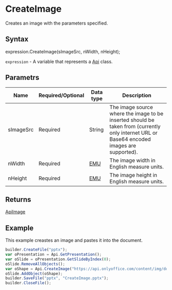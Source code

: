 # CreateImage

Creates an image with the parameters specified.

## Syntax

expression.CreateImage(sImageSrc, nWidth, nHeight);

`expression` - A variable that represents a [Api](../Api.md) class.

## Parametrs

| **Name** | **Required/Optional** | **Data type** | **Description** |
| ------------- | ------------- | ------------- | ------------- |
| sImageSrc | Required | String | The image source where the image to be inserted should be taken from (currently only internet URL or Base64 encoded images are supported). |
| nWidth | Required | [EMU](../../../Enumerations/Emu.md) | The image width in English measure units. |
| nHeight | Required | [EMU](../../../Enumerations/Emu.md) | The image height in English measure units. |

## Returns

[ApiImage](../../ApiImage/ApiImage.md)

## Example

This example creastes an image and pastes it into the document.

```javascript
builder.CreateFile("pptx");
var oPresentation = Api.GetPresentation();
var oSlide = oPresentation.GetSlideByIndex(0);
oSlide.RemoveAllObjects();
var oShape = Api.CreateImage("https://api.onlyoffice.com/content/img/docbuilder/examples/step2_1.png", 300 * 36000, 150 * 36000);
oSlide.AddObject(oShape);
builder.SaveFile("pptx", "CreateImage.pptx");
builder.CloseFile();
```